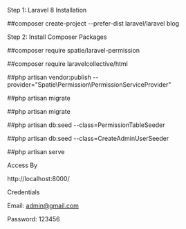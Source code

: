 Step 1: Laravel 8 Installation

##composer create-project --prefer-dist laravel/laravel blog

Step 2: Install Composer Packages

##composer require spatie/laravel-permission

##composer require laravelcollective/html

##php artisan vendor:publish --provider="Spatie\Permission\PermissionServiceProvider"

##php artisan migrate

##php artisan migrate

##php artisan db:seed --class=PermissionTableSeeder

##php artisan db:seed --class=CreateAdminUserSeeder

##php artisan serve

Access By

http://localhost:8000/

Credentials

Email: admin@gmail.com

Password: 123456